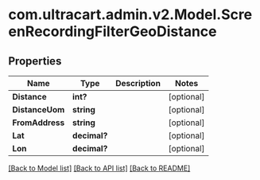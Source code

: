 # com.ultracart.admin.v2.Model.ScreenRecordingFilterGeoDistance
## Properties

Name | Type | Description | Notes
------------ | ------------- | ------------- | -------------
**Distance** | **int?** |  | [optional] 
**DistanceUom** | **string** |  | [optional] 
**FromAddress** | **string** |  | [optional] 
**Lat** | **decimal?** |  | [optional] 
**Lon** | **decimal?** |  | [optional] 


[[Back to Model list]](../README.md#documentation-for-models) [[Back to API list]](../README.md#documentation-for-api-endpoints) [[Back to README]](../README.md)

